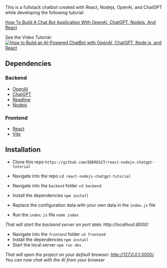 This is a fullstack chatbot created with React, Nodejs, OpenAi, and ChatGPT while developing the following tutorial:

[How To Build A Chat Bot Application With OpenAI, ChatGPT, Nodejs, And React](https://www.freecodecamp.org/news/how-to-build-a-chatbot-with-openai-chatgpt-nodejs-and-react/)

See the Video Tutorial: <br />
[![How to Build an AI-Powered ChatBot with OpenAI, ChatGPT, Node.js, and React](https://i.ytimg.com/vi/T-9-_1w82Jg/hqdefault.jpg?sqp=-oaymwEXCNACELwBSFryq4qpAwkIARUAAIhCGAE=&rs=AOn4CLBvEKpZDH0nbnyAErAxl0Tt3ZodLA)](https://www.youtube.com/playlist?list=PLOvIwkWvHysNRNjLPcHHAWXrLzRkl__kR)

## Dependencies
### Backend
* [OpenAI](https://openai.com/)
* [ChatGPT](https://platform.openai.com/)
* [Readline](https://nodejs.org/api/readline.html)
* [Nodejs](https://nodejs.org/en)

### Frontend
* [React](https://react.dev/)
* [Vite](https://vitejs.dev/)

## Installation
* Clone this repo `https://github.com/EBEREGIT/react-nodejs-chatgpt-tutorial`
* Navigate into the repo `cd react-nodejs-chatgpt-tutorial`

* Navigate into the `backend` folder `cd backend`
* Install the dependencies ``npm install``
* Replace the configuration data with your own data in the `index.js` file
* Run the `index.js` file `node index`

*That will start the backend server on port `8000`: http://localhost:8000/*

* Navigate into the `frontend` folder `cd frontend`
* Install the dependencies ``npm install``
* Start the local server ``npm run dev``

*That will open the project on your default browser: http://127.0.0.1:3000/. You can now chat with the AI from your browser*
